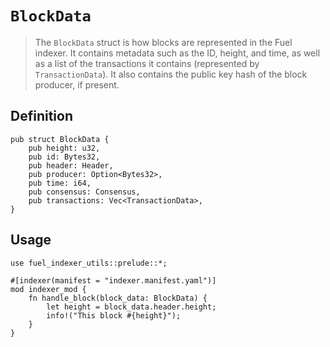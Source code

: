 # `BlockData`

> The `BlockData` struct is how blocks are represented in the Fuel indexer. It contains metadata such as the ID, height, and time, as well as a list of the transactions it contains (represented by `TransactionData`). It also contains the public key hash of the block producer, if present.

## Definition

```rust,ignore
pub struct BlockData {
    pub height: u32,
    pub id: Bytes32,
    pub header: Header,
    pub producer: Option<Bytes32>,
    pub time: i64,
    pub consensus: Consensus,
    pub transactions: Vec<TransactionData>,
}
```

## Usage

```rust,ignore
use fuel_indexer_utils::prelude::*;

#[indexer(manifest = "indexer.manifest.yaml")]
mod indexer_mod {
    fn handle_block(block_data: BlockData) {
        let height = block_data.header.height;
        info!("This block #{height}");
    }
}
```
